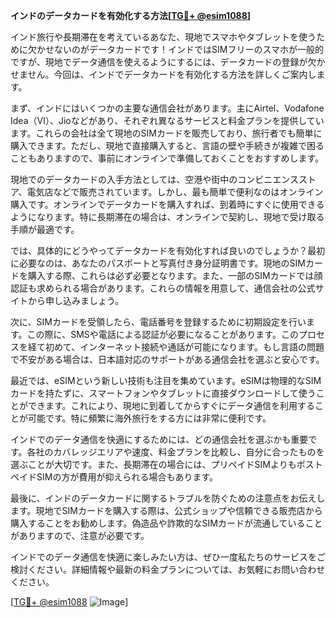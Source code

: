 **インドのデータカードを有効化する方法[[TG💪+ @esim1088](https://t.me/s/esim1088)]**

インド旅行や長期滞在を考えているあなた、現地でスマホやタブレットを使うために欠かせないのがデータカードです！インドではSIMフリーのスマホが一般的ですが、現地でデータ通信を使えるようにするには、データカードの登録が欠かせません。今回は、インドでデータカードを有効化する方法を詳しくご案内します。

まず、インドにはいくつかの主要な通信会社があります。主にAirtel、Vodafone Idea（VI）、Jioなどがあり、それぞれ異なるサービスと料金プランを提供しています。これらの会社は全て現地のSIMカードを販売しており、旅行者でも簡単に購入できます。ただし、現地で直接購入すると、言語の壁や手続きが複雑で困ることもありますので、事前にオンラインで準備しておくことをおすすめします。

現地でのデータカードの入手方法としては、空港や街中のコンビニエンスストア、電気店などで販売されています。しかし、最も簡単で便利なのはオンライン購入です。オンラインでデータカードを購入すれば、到着時にすぐに使用できるようになります。特に長期滞在の場合は、オンラインで契約し、現地で受け取る手順が最適です。

では、具体的にどうやってデータカードを有効化すれば良いのでしょうか？最初に必要なのは、あなたのパスポートと写真付き身分証明書です。現地のSIMカードを購入する際、これらは必ず必要となります。また、一部のSIMカードでは顔認証も求められる場合があります。これらの情報を用意して、通信会社の公式サイトから申し込みましょう。

次に、SIMカードを受領したら、電話番号を登録するために初期設定を行います。この際に、SMSや電話による認証が必要になることがあります。このプロセスを経て初めて、インターネット接続や通話が可能になります。もし言語の問題で不安がある場合は、日本語対応のサポートがある通信会社を選ぶと安心です。

最近では、eSIMという新しい技術も注目を集めています。eSIMは物理的なSIMカードを持たずに、スマートフォンやタブレットに直接ダウンロードして使うことができます。これにより、現地に到着してからすぐにデータ通信を利用することが可能です。特に頻繁に海外旅行をする方には非常に便利です。

インドでのデータ通信を快適にするためには、どの通信会社を選ぶかも重要です。各社のカバレッジエリアや速度、料金プランを比較し、自分に合ったものを選ぶことが大切です。また、長期滞在の場合には、プリペイドSIMよりもポストペイドSIMの方が費用が抑えられる場合もあります。

最後に、インドのデータカードに関するトラブルを防ぐための注意点をお伝えします。現地でSIMカードを購入する際は、公式ショップや信頼できる販売店から購入することをお勧めします。偽造品や詐欺的なSIMカードが流通していることがありますので、注意が必要です。

インドでのデータ通信を快適に楽しみたい方は、ぜひ一度私たちのサービスをご検討ください。詳細情報や最新の料金プランについては、お気軽にお問い合わせください。

[[TG💪+ @esim1088](https://t.me/s/esim1088) ![Image](https://i.postimg.cc/Y0z9fWf4/image.png)]